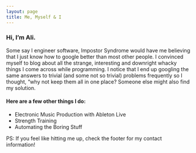 ```yaml
---
layout: page
title: Me, Myself & I
---
```


### Hi, I’m Ali. 
Some say I engineer software, Impostor Syndrome would have me believing that I just know how to google better than most other people. I convinced myself to blog about all the strange, interesting and downright whacky things I come across while programming. I notice that I end up googling the same answers to trivial (and some not so trivial) problems frequently so I thought, “why not keep them all in one place? Someone else might also find my solution.

#### Here are a few other things I do:
- Electronic Music Production with Ableton Live 
- Strength Training
- Automating the Boring Stuff 

PS: If you feel like hitting me up, check the footer for my contact information!


